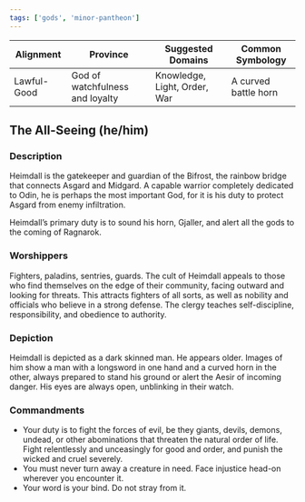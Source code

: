 ```yaml
---
tags: ['gods', 'minor-pantheon']
---
```


| Alignment | Province |  Suggested Domains | Common Symbology |
| ----------| ---------| -------------------| -----------------|
| Lawful-Good | God of watchfulness and loyalty | Knowledge, Light, Order, War | A curved battle horn |

## The All-Seeing (he/him)

### Description

Heimdall is the gatekeeper and guardian of the Bifrost, the rainbow bridge that connects Asgard and Midgard. A capable warrior completely dedicated to Odin, he is perhaps the most important God, for it is his duty to protect Asgard from enemy infiltration.
  
Heimdall’s primary duty is to sound his horn, Gjaller, and alert all the gods to the coming of Ragnarok.

### Worshippers

Fighters, paladins, sentries, guards. The cult of Heimdall appeals to those who find themselves on the edge of their community, facing outward and looking for threats. This attracts fighters of all sorts, as well as nobility and officials who believe in a strong defense. The clergy teaches self-discipline, responsibility, and obedience to authority.

### Depiction

Heimdall is depicted as a dark skinned man. He appears older. Images of him show a man with a longsword in one hand and a curved horn in the other, always prepared to stand his ground or alert the Aesir of incoming danger. His eyes are always open, unblinking in their watch.

### Commandments

- Your duty is to fight the forces of evil, be they giants, devils, demons, undead, or other abominations that threaten the natural order of life. Fight relentlessly and unceasingly for good and order, and punish the wicked and cruel severely.
- You must never turn away a creature in need. Face injustice head-on wherever you encounter it.
- Your word is your bind. Do not stray from it.
